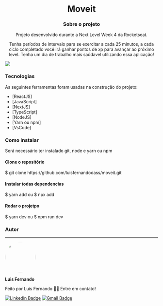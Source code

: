 
<h1 align="center">Moveit</h1>

<h3 align="center">Sobre o projeto</h3>

<p align="center">Projeto desenvolvido durante a Next Level Week 4 da Rocketseat.</p>
<p align="center">Tenha períodos de intervalo para se exercitar a cada 25 minutos, a cada ciclo completado você irá ganhar pontos de xp para avançar ao próximo level. Tenha um dia de trabalho mais saúdavel utilizando essa aplicação!</p>

<img src="https://github.com/luisfernandodass/IMAGENS/blob/main/public/moveit.png"/>



### Tecnologias

As seguintes ferramentas foram usadas na construção do projeto:
- [ReactJS]
- [JavaScript]
- [NextJS]
- [TypeScript]
- [NodeJS]
- [Yarn ou npm]
- [VsCode]

### Como instalar

<p>Será necessário ter instalado git, node e yarn ou npm</p>

<h4>Clone o repositório</h4>
$ git clone https://github.com/luisfernandodass/moveit.git

<h4>Instalar todas dependencias</h4>

$ yarn add
ou
$ npx add

<h4>Rodar o projetpo</h4>

$ yarn dev
ou
$ npm run dev


### Autor
---


 <img style="border-radius: 50%;" src="https://avatars.githubusercontent.com/u/67171626?s=460&u=609fc063322b859752a5675bd4e17657e650a389&v=4" width="100px;" alt=""/>
 
 <b>Luis Fernando</b>
 
Feito por Luis Fernando 👋🏽 Entre em contato!

[![Linkedin Badge](https://img.shields.io/badge/-Luis-blue?style=flat-square&logo=Linkedin&logoColor=white&link=https://www.linkedin.com/in/luisfernando/)](https://www.linkedin.com/in/luisfernando/) 
[![Gmail Badge](https://img.shields.io/badge/-luisfernandodass@gmail.com-c14438?style=flat-square&logo=Gmail&logoColor=white&link=mailto:luisfernandodass@gmail.com)](mailto:luisfernandodass@gmail.com)
